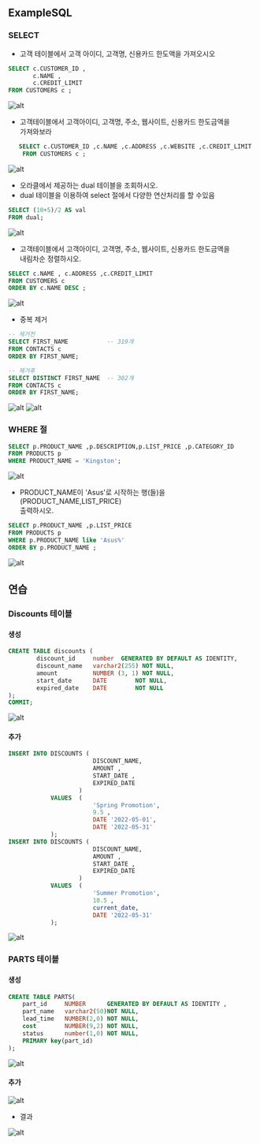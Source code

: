 ## ExampleSQL

### SELECT

* 고객 테이블에서 고객 아이디, 고객명, 신용카드 한도액을 가져오시오

```sql
SELECT c.CUSTOMER_ID ,
	   c.NAME ,
	   c.CREDIT_LIMIT 
FROM CUSTOMERS c ;
```

![alt](/assets/images/post/Database/sql/30.png)

* 고객테이블에서 고객아이디, 고객명, 주소, 웹사이트, 신용카드 한도금액을  
  가져와보라

```sql
   SELECT c.CUSTOMER_ID ,c.NAME ,c.ADDRESS ,c.WEBSITE ,c.CREDIT_LIMIT 
    FROM CUSTOMERS c ;
```

![alt](/assets/images/post/Database/sql/31.png)

* 오라클에서 제공하는 dual 테이블을 조회하시오.
* dual 테이블을 이용하여 select 절에서 다양한 연산처리를 할 수있음

```sql
SELECT (10+5)/2 AS val
FROM dual;
```

![alt](/assets/images/post/Database/sql/33.png)

* 고객테이블에서 고객아이디, 고객명, 주소, 웹사이트, 신용카드 한도금액을  
  내림차순 정렬하시오.

```sql
SELECT c.NAME , c.ADDRESS ,c.CREDIT_LIMIT 
FROM CUSTOMERS c 
ORDER BY c.NAME DESC ;
```

![alt](/assets/images/post/Database/sql/34.png)


* 중복 제거

```sql
-- 제거전
SELECT FIRST_NAME           -- 319개
FROM CONTACTS c 
ORDER BY FIRST_NAME; 

-- 제거후
SELECT DISTINCT FIRST_NAME  -- 302개
FROM CONTACTS c 
ORDER BY FIRST_NAME; 
```

![alt](/assets/images/post/Database/sql/35.png)
![alt](/assets/images/post/Database/sql/36.png)


### WHERE 절

```SQL
SELECT p.PRODUCT_NAME ,p.DESCRIPTION,p.LIST_PRICE ,p.CATEGORY_ID  
FROM PRODUCTS p 
WHERE PRODUCT_NAME = 'Kingston';
```

![alt](/assets/images/post/Database/sql/37.png)

* PRODUCT_NAME이 'Asus'로 시작하는 행(들)을 (PRODUCT_NAME,LIST_PRICE)  
  출력하시오.

```sql
SELECT p.PRODUCT_NAME ,p.LIST_PRICE 
FROM PRODUCTS p 
WHERE p.PRODUCT_NAME like 'Asus%'
ORDER BY p.PRODUCT_NAME ;
```
![alt](/assets/images/post/Database/sql/38.png)


## 연습

### Discounts 테이블

#### 생성

```sql
CREATE TABLE discounts (
		discount_id 	number  GENERATED BY DEFAULT AS IDENTITY, 
		discount_name 	varchar2(255) NOT NULL,
		amount 			NUMBER (3, 1) NOT NULL,
		start_date 		DATE 		NOT NULL,
		expired_date	DATE 		NOT NULL 
);
COMMIT;
```

![alt](/assets/images/post/Database/sql/39.png)

#### 추가

```sql
INSERT INTO DISCOUNTS (
						DISCOUNT_NAME,
						AMOUNT ,
						START_DATE ,
						EXPIRED_DATE 
					)
			VALUES	(
						'Spring Promotion',
						9.5 ,
						DATE '2022-05-01',
						DATE '2022-05-31'
			);
INSERT INTO DISCOUNTS (
						DISCOUNT_NAME,
						AMOUNT ,
						START_DATE ,
						EXPIRED_DATE 
					)
			VALUES	(
						'Summer Promotion',
						10.5 ,
						current_date,
						DATE '2022-05-31'
			);
```

![alt](/assets/images/post/Database/sql/40.png)

### PARTS 테이블

#### 생성

```sql
CREATE TABLE PARTS(
	part_id		NUMBER		GENERATED BY DEFAULT AS IDENTITY ,
	part_name	varchar2(50)NOT NULL,
	lead_time	NUMBER(2,0)	NOT NULL,
	cost		NUMBER(9,2) NOT NULL,
	status		number(1,0)	NOT NULL,
	PRIMARY key(part_id)
);
```

![alt](/assets/images/post/Database/sql/41.png)

#### 추가

![alt](/assets/images/post/Database/sql/42.png)

* 결과

![alt](/assets/images/post/Database/sql/43.png)